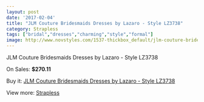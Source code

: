 ```yaml
---
layout: post
date: '2017-02-04'
title: "JLM Couture Bridesmaids Dresses by Lazaro - Style LZ3738"
category: Strapless
tags: ["bridal","dresses","charming","style","formal"]
image: http://www.novstyles.com/1537-thickbox_default/jlm-couture-bridesmaids-dresses-by-lazaro-style-lz3738.jpg
---
```

JLM Couture Bridesmaids Dresses by Lazaro - Style LZ3738

On Sales: **$270.11**
<a href="https://www.novstyles.com/en/strapless/873-jlm-couture-bridesmaids-dresses-by-lazaro-style-lz3738.html"><amp-img layout="responsive" width="600" height="600" src="//www.novstyles.com/1537-thickbox_default/jlm-couture-bridesmaids-dresses-by-lazaro-style-lz3738.jpg" alt="JLM Couture Bridesmaids Dresses by Lazaro - Style LZ3738 0" /></a>

Buy it: [JLM Couture Bridesmaids Dresses by Lazaro - Style LZ3738](https://www.novstyles.com/en/strapless/873-jlm-couture-bridesmaids-dresses-by-lazaro-style-lz3738.html "JLM Couture Bridesmaids Dresses by Lazaro - Style LZ3738")

View more: [Strapless](https://www.novstyles.com/en/6-strapless "Strapless")
